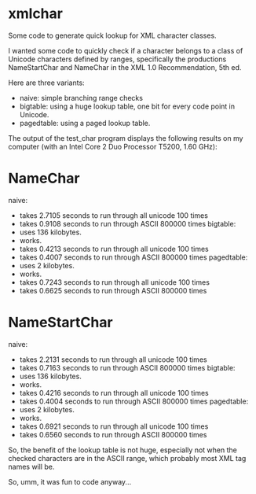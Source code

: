 xmlchar
=======

Some code to generate quick lookup for XML character classes.

I wanted some code to quickly check if a character belongs to a class of 
Unicode characters defined by ranges, specifically the productions 
NameStartChar and NameChar in the XML 1.0 Recommendation, 5th ed.

Here are three variants:

- naive: simple branching range checks
- bigtable: using a huge lookup table, one bit for every code point in Unicode.
- pagedtable: using a paged lookup table.

The output of the test_char program displays the following results on my
computer (with an Intel Core 2 Duo Processor T5200, 1.60 GHz):

NameChar
========
naive:
 - takes 2.7105 seconds to run through all unicode 100 times
 - takes 0.9108 seconds to run through ASCII 800000 times
bigtable:
 - uses 136 kilobytes.
 - works.
 - takes 0.4213 seconds to run through all unicode 100 times
 - takes 0.4007 seconds to run through ASCII 800000 times
pagedtable:
 - uses 2 kilobytes.
 - works.
 - takes 0.7243 seconds to run through all unicode 100 times
 - takes 0.6625 seconds to run through ASCII 800000 times

NameStartChar
============
naive:
 - takes 2.2131 seconds to run through all unicode 100 times
 - takes 0.7163 seconds to run through ASCII 800000 times
bigtable:
 - uses 136 kilobytes.
 - works.
 - takes 0.4216 seconds to run through all unicode 100 times
 - takes 0.4004 seconds to run through ASCII 800000 times
pagedtable:
 - uses 2 kilobytes.
 - works.
 - takes 0.6921 seconds to run through all unicode 100 times
 - takes 0.6560 seconds to run through ASCII 800000 times

So, the benefit of the lookup table is not huge, especially not when the checked
characters are in the ASCII range, which probably most XML tag names will be. 

So, umm, it was fun to code anyway...


